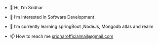 - 👋 Hi, I’m Sridhar 
- 👀 I’m interested in Software Development 
- 🌱 I’m currently learning springBoot ,NodeJs, Mongodb atlas and realm

- 📫 How to reach me sridharofficialmail@gmail.com
<!---
srid5969/srid5969 is a ✨ special ✨ repository because its `README.md` (this file) appears on your GitHub profile.
You can click the Preview link to take a look at your changes.
--->
